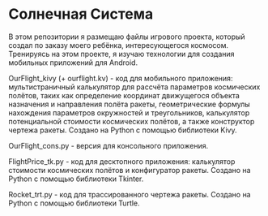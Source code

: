 # Солнечная Система
В этом репозитории я размещаю файлы игрового проекта, который создал по заказу моего ребёнка, интересующегося космосом. Тренируясь на этом проекте, я изучаю технологии для создания мобильных приложений для Android.

OurFlight_kivy (+ ourflight.kv) - код для мобильного приложения: мультистраничный калькулятор для рассчёта параметров космических полётов, таких как определение координат движущегося объекта назначения и направления полёта ракеты, геометрические формулы нахождения параметров окружностей и треугольников, калькулятор потенциальной стоимости космических полётов, а также конструктор чертежа ракеты. Создано на Python с помощью библиотеки Kivy. 

OurFlight_cons.py - версия для консольного приложения.

FlightPrice_tk.py - код для десктопного приложения: калькулятор стоимости космических полётов и конфигуратор ракеты. Создано на Python с помощью библиотеки Tkinter.

Rocket_trt.py - код для трассированного чертежа ракеты. Создано на Python с помощью библиотеки Turtle.
